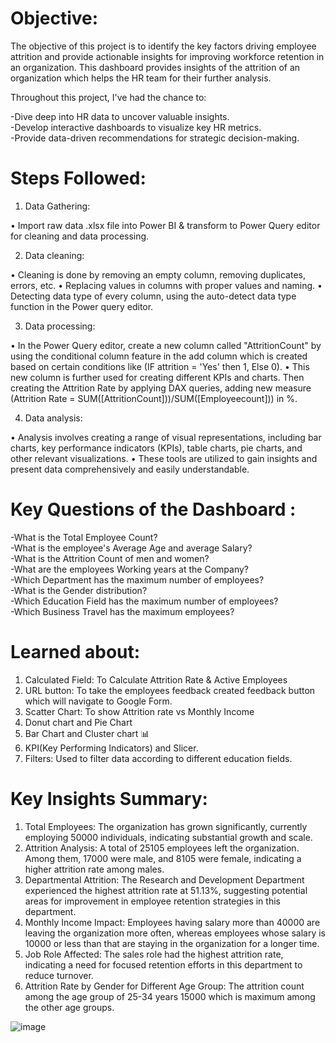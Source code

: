 # Objective:
The objective of this project is to identify the key factors driving employee attrition and provide actionable insights for improving workforce retention in an organization. This dashboard provides insights of the attrition of an organization which helps the HR team for their further analysis.

Throughout this project, I've had the chance to:

-Dive deep into HR data to uncover valuable insights.   
-Develop interactive dashboards to visualize key HR metrics.  
-Provide data-driven recommendations for strategic decision-making.

# Steps Followed:
1. Data Gathering:
   
•	Import raw data .xlsx file into Power BI & transform to Power Query editor for cleaning and data processing.

2. Data cleaning:
   
•	Cleaning is done by removing an empty column, removing duplicates, errors, etc.
•	Replacing values in columns with proper values and naming.
•	Detecting data type of every column, using the auto-detect data type function in the Power query editor.

3. Data processing:
   
•	In the Power Query editor, create a new column called "AttritionCount" by using the conditional column feature in the add column which is created based on certain conditions like (IF attrition = 'Yes' then 1, Else 0).
•	This new column is further used for creating different KPIs and charts. Then creating the Attrition Rate by applying DAX queries, adding new measure (Attrition Rate = SUM([AttritionCount]))/SUM([Employeecount])) in %.

4. Data analysis:
   
•	Analysis involves creating a range of visual representations, including bar charts, key performance indicators (KPIs), table charts, pie charts, and other relevant visualizations.
•	These tools are utilized to gain insights and present data comprehensively and easily understandable.

# Key Questions of the Dashboard :

-What is the Total Employee Count?          
-What is the employee's Average Age and average Salary?        
-What is the Attrition Count of men and women?       
-What are the employees Working years at the Company?        
-Which Department has the maximum number of employees?      
-What is the Gender distribution?          
-Which Education Field has the maximum number of employees?          
-Which Business Travel has the maximum employees?

# Learned about:
1.	Calculated Field: To Calculate Attrition Rate & Active Employees
2.	URL button: To take the employees feedback created feedback button which will navigate to Google Form.
3.	Scatter Chart: To show Attrition rate vs Monthly Income
4.	Donut chart and Pie Chart
5.	Bar Chart and Cluster chart 📊
6.	KPI(Key Performing Indicators) and Slicer.
7.	Filters: Used to filter data according to different education fields.
   
# Key Insights Summary:           
1.	Total Employees: The organization has grown significantly, currently employing 50000 individuals, indicating substantial growth and scale.
2.	Attrition Analysis: A total of 25105 employees left the organization. Among them, 17000 were male, and 8105 were female, indicating a higher attrition rate among males.
3.	Departmental Attrition: The Research and Development Department experienced the highest attrition rate at 51.13%, suggesting potential areas for improvement in employee retention strategies in this department.
4.	Monthly Income Impact: Employees having salary more than 40000 are leaving the organization more often, whereas employees whose salary is 10000 or less than that are staying in the organization for a longer time. 
5.	Job Role Affected: The sales role had the highest attrition rate, indicating a need for focused retention efforts in this department to reduce turnover.
6.	Attrition Rate by Gender for Different Age Group: The attrition count among the age group of 25-34 years 15000 which is maximum among the other age groups.

![image](https://github.com/NirajaMagar/HR-Analytics-Dashboard-Using-Power-BI/assets/153633032/004b77b2-a49c-4fd5-9782-4d969225e562)



